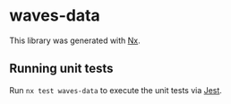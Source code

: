 # waves-data

This library was generated with [Nx](https://nx.dev).

## Running unit tests

Run `nx test waves-data` to execute the unit tests via [Jest](https://jestjs.io).

